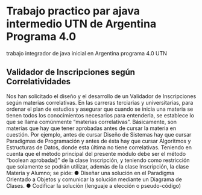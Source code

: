 # Trabajo practico par ajava intermedio UTN de Argentina Programa 4.0
trabajo integrador de java inicial en Argentina programa 4.0 UTN

## Validador de Inscripciones según Correlatividades
Nos han solicitado el diseño y el desarrollo de un Validador de Inscripciones según materias
correlativas.
En las carreras terciarias y universitarias, para ordenar el plan de estudios y asegurar que
cuando se inicia una materia se tienen todos los conocimientos necesarios para entenderla, se
establece lo que se llama comúnmente “materias correlativas”. Básicamente, son materias que
hay que tener aprobadas antes de cursar la materia en cuestión. Por ejemplo, antes de cursar
Diseño de Sistemas hay que cursar Paradigmas de Programación y antes de ésta hay que
cursar Algoritmos y Estructuras de Datos, donde esta última no tiene correlativas.
Teniendo en cuenta que el método principal del presente módulo debe ser el método
“boolean aprobada()” de la clase Inscripción, y teniendo como restricción que solamente se
podrán utilizar, además de la clase Inscripción, la clase Materia y Alumno; se pide:
● Diseñar una solución en el Paradigma Orientado a Objetos y comunicar la solución
mediante un Diagrama de Clases.
● Codificar la solución (lenguaje a elección o pseudo-código)
